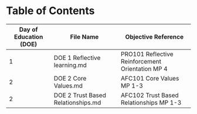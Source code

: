 # Table of Contents

Day of Education (DOE)| File Name | Objective Reference | 
| -------- | -------- | -------- |
| 1 | DOE 1 Reflective learning.md | PRO101 Reflective Reinforcement Orientation MP 4 | 
| 2 | DOE 2 Core Values.md | AFC101 Core Values MP 1-3 |
| 2 | DOE 2 Trust Based Relationships.md | AFC102 Trust Based Relationships MP 1-3 |
